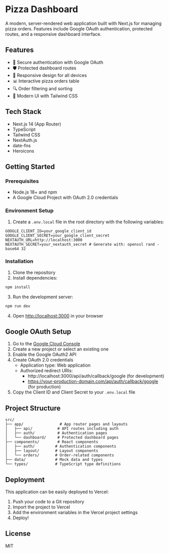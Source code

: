 # Pizza Dashboard

A modern, server-rendered web application built with Next.js for managing pizza orders. Features include Google OAuth authentication, protected routes, and a responsive dashboard interface.

## Features

- 🔐 Secure authentication with Google OAuth
- 🛡️ Protected dashboard routes
- 📱 Responsive design for all devices
- 📊 Interactive pizza orders table
- 🔍 Order filtering and sorting
- 💅 Modern UI with Tailwind CSS

## Tech Stack

- Next.js 14 (App Router)
- TypeScript
- Tailwind CSS
- NextAuth.js
- date-fns
- Heroicons

## Getting Started

### Prerequisites

- Node.js 18+ and npm
- A Google Cloud Project with OAuth 2.0 credentials

### Environment Setup

1. Create a `.env.local` file in the root directory with the following variables:

```env
GOOGLE_CLIENT_ID=your_google_client_id
GOOGLE_CLIENT_SECRET=your_google_client_secret
NEXTAUTH_URL=http://localhost:3000
NEXTAUTH_SECRET=your_nextauth_secret # Generate with: openssl rand -base64 32
```

### Installation

1. Clone the repository
2. Install dependencies:
```bash
npm install
```

3. Run the development server:
```bash
npm run dev
```

4. Open [http://localhost:3000](http://localhost:3000) in your browser

## Google OAuth Setup

1. Go to the [Google Cloud Console](https://console.cloud.google.com/)
2. Create a new project or select an existing one
3. Enable the Google OAuth2 API
4. Create OAuth 2.0 credentials
   - Application type: Web application
   - Authorized redirect URIs: 
     - http://localhost:3000/api/auth/callback/google (for development)
     - https://your-production-domain.com/api/auth/callback/google (for production)
5. Copy the Client ID and Client Secret to your `.env.local` file

## Project Structure

```
src/
├── app/                # App router pages and layouts
│   ├── api/           # API routes including auth
│   ├── auth/          # Authentication pages
│   └── dashboard/     # Protected dashboard pages
├── components/        # React components
│   ├── auth/         # Authentication components
│   ├── layout/       # Layout components
│   └── orders/       # Order-related components
├── data/             # Mock data and types
└── types/            # TypeScript type definitions
```

## Deployment

This application can be easily deployed to Vercel:

1. Push your code to a Git repository
2. Import the project to Vercel
3. Add the environment variables in the Vercel project settings
4. Deploy!

## License

MIT
